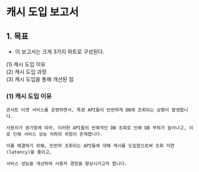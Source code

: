 
# 캐시 도입 보고서 

## 1. 목표 
- 이 보고서는 크게 3가지 파트로 구성된다.
  
(1) 캐시 도입 이유 <br>
(2) 캐시 도입 과정 <br>
(3) 캐시 도입을 통해 개선된 점 <br> 


### (1) 캐시 도입 이유
```
콘서트 티켓 서비스를 운영하면서, 특정 API들이 빈번하게 DB에 조회되는 상황이 발생합니다.

사용자가 증가함에 따라, 이러한 API들의 반복적인 DB 조회로 인해 DB 부하가 늘어나고, 이로 인해 서비스 성능 저하의 위험이 존재합니다.

이를 해결하기 위해, 빈번히 조회되는 API들에 대해 캐시를 도입함으로써 조회 지연(latency)을 줄이고,

서비스 성능을 개선하여 사용자 경험을 향상시키고자 합니다.
```



